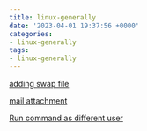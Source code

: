 ```yaml
---
title: linux-generally
date: '2023-04-01 19:37:56 +0000'
categories:
- linux-generally
tags:
- linux-generally
---
```



[adding swap file](adding_swap_file "wikilink")

[mail attachment](mail_attachment "wikilink")

[Run command as different
user](Run_command_as_different_user "wikilink")
